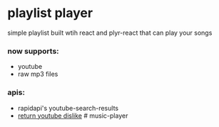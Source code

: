 # playlist player

simple playlist built wtih react and plyr-react that can play your songs

### now supports:

- youtube
- raw mp3 files

### apis:

- rapidapi's youtube-search-results
- [return youtube dislike](returnyoutubedislike.com)
#   m u s i c - p l a y e r  
 